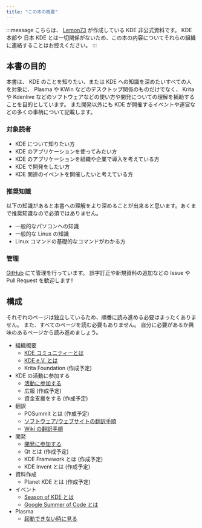 ```yaml
---
title: "この本の概要"
---
```


:::message
こちらは、 [Lemon73](https://github.com/Lemon73-Computing) が作成している KDE 非公式資料です。
KDE 本部や 日本 KDE とは一切関係がないため、この本の内容についてそれらの組織に連絡することはお控えください。
:::

## 本書の目的
本書は、 KDE のことを知りたい、または KDE への知識を深めたいすべての人を対象に、 Plasma や KWin などのデスクトップ関係のものだけでなく、 Krita や Kdenlive などのソフトウェアなどの使い方や開発についての理解を補助することを目的としています。
また開発以外にも KDE が開催するイベントや運営などの多くの事柄について記載します。

### 対象読者
- KDE について知りたい方
- KDE のアプリケーションを使ってみたい方
- KDE のアプリケーションを組織や企業で導入を考えている方
- KDE で開発をしたい方
- KDE 関連のイベントを開催したいと考えている方

### 推奨知識
以下の知識があると本書への理解をより深めることが出来ると思います。あくまで推奨知識なので必須ではありません。
- 一般的なパソコンへの知識
- 一般的な Linux の知識
- Linux コマンドの基礎的なコマンドがわかる方

### 管理
[GitHub](https://github.com/Lemon73-Computing/articles-zenn/tree/main/books/1c63136e9b6123) にて管理を行っています。
誤字訂正や新規資料の追加などの Issue や Pull Request を歓迎します!!

## 構成
それぞれのページは独立しているため、順番に読み進める必要はまったくありません。
また、すべてのページを読む必要もありません。
自分に必要があるか興味のあるページから読み進めましょう。

- 組織概要
  - [KDE コミュニティーとは](./2.about.md)
  - [KDE e.V. とは](./3.ev.md)
  - Krita Foundation (作成予定)
- KDE の活動に参加する
  - [活動に参加する](./10.contribution.md)
  - 広報 (作成予定)
  - 資金支援をする (作成予定)
- 翻訳
  - POSummit とは (作成予定)
  - [ソフトウェア/ウェブサイトの翻訳手順](./20.translation.md)
  - [Wiki の翻訳手順](./21.translation-wiki.md)
- 開発
  - [開発に参加する](./60.develop.md)
  - Qt とは (作成予定)
  - KDE Framework とは (作成予定)
  - KDE Invent とは (作成予定)
- 資料作成
  - Planet KDE とは (作成予定)
- イベント
  - [Season of KDE とは](./61.sok.md)
  - [Google Summer of Code とは](./62.gsoc.md)
- Plasma
  - [起動できない時に見る](./49.grub-fix.md)
